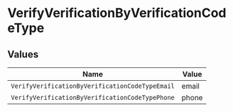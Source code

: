 # VerifyVerificationByVerificationCodeType


## Values

| Name                                            | Value                                           |
| ----------------------------------------------- | ----------------------------------------------- |
| `VerifyVerificationByVerificationCodeTypeEmail` | email                                           |
| `VerifyVerificationByVerificationCodeTypePhone` | phone                                           |